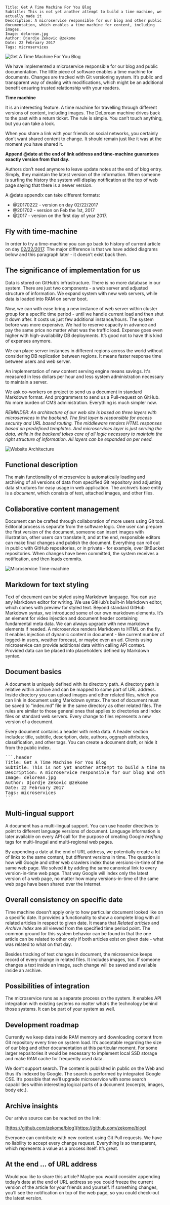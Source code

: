 ```.header
Title: Get A Time Machine For You Blog
Subtitle: This is not yet another attempt to build a time machine, we actually made it
Description: A microservice responsible for our blog and other public documentation, which enables a time machine for content, including images.
Image: delorean.jpg
Author: Djordje Zekovic @zekome
Date: 22 February 2017
Tags: microservices
```

![Get A Time Machine For You Blog](delorean.jpg)

We have implemented a microservice responsible for our blog and public documentation. The little piece of software enables a time machine for documents. Changes are tracked with Git versioning system. It’s public and transparent way of dealing with modifications, which might be an additional benefit ensuring trusted relationship with your readers.

**Time machine**

It is an interesting feature. A time machine for travelling through different versions of content, including images. The DeLorean machine drives back to the past with a return ticket. The rule is simple. You can’t touch anything, but you can take a look.

When you share a link with your friends on social networks, you certainly don’t want shared content to change. It should remain just like it was at the moment you have shared it. 

**Append @date at the end of link address and time-machine guarantees exactly version from that day.**
 
Authors don’t need anymore to leave update notes at the end of blog entry. Simply, they maintain the latest version of the information. When someone is surfing the history the system will display notification at the top of web page saying that there is a newer version.

A @date appendix can take different formats:

- @20170222 - version on day 02/22/2017
- @201702 - version on Feb the 1st, 2017
- @2017 - version on the first day of year 2017.

## Fly with time-machine

In order to try a time-machine you can go back to history of current article on day [02/22/2017](@20170222). The major difference is that we have added diagrams below and this paragraph later - it doesn’t exist back then.

## The significance of implementation for us

Data is stored on GitHub’s infrastructure. There is no more database in our system. There are just two components - a web server and adjusted structure of information. We expand system with new web servers, while data is loaded into RAM on server boot.

Now, we can with ease bring a new instance of web server within cluster group for a specific time period - until we handle current load and then shut it down after. It costs us just few additional instance/hours. The system before was more expensive. We had to reserve capacity in advance and pay the same price no matter what was the traffic load. Expense goes even higher with high-availability DB deployments. It’s good not to have this kind of expenses anymore.

We can place server instances in different regions across the world without considering DB replication between regions. It means faster response time between users and web server.

An implementation of new content serving engine means savings. It's measured in less dollars per hour and less system administration necessary to maintain a server.

We ask co-workers on project to send us a document in standard Markdown format. And programmers to send us a Pull-request on GitHub. No more burden of CMS administration. Everything is much simpler now.
 
*REMINDER: An architecture of our web site is based on three layers with microservices in the backend. The first layer is responsible for access security and URL based routing. The middleware renders HTML responses based on predefined templates. And microservices layer is just serving the data, while in the backend takes care of all logic necessary to maintain the right structure of information. All layers can be expanded on per need.*

![Website Architecture](website-arch.png)

## Functional description

The main functionality of microservice is automatically loading and archiving of all versions of data from specified Git repository and adjusting data structures for easy usage in web application. The archive’s base entity is a *document*, which consists of text, attached images, and other files.

## Collaborative content management 

Document can be crafted through collaboration of more users using Git tool. Editorial process is separate from the software logic. One user can prepare the first version of the document, someone can insert images with illustration, other users can translate it, and at the end, responsible editors can make final changes and publish the document. Everything can roll out in public with GitHub repositories, or in private - for example, over BitBucket repositories. When changes have been committed, the system receives a notification, and then loads commits.

![Microservice Time-machine](micro-timemachine.png)

## Markdown for text styling

Text of document can be styled using Markdown language. You can use any Markdown editor for writing. We use GitHub’s built-in Markdown editor, which comes with preview for styled text. Beyond standard GitHub Markdown syntax, we introduced some of our own markdown elements. It’s an element for video injection and document header containing fundamental meta data. We can always upgrade with new markdown elements if needed. A microservice renders Markdown to HTML on the fly. It enables injection of dynamic content in document - like current number of logged-in users, weather forecast, or maybe even an ad. Clients using microservice can provide additional data within calling API context. Provided data can be placed into placeholders defined by Markdown syntax.

## Document basics
A document is uniquely defined with its directory path. A directory path is relative within archive and can be mapped to some part of URL address. Inside directory you can upload images and other related files, which you can link in document using Markdown syntax. The text of document must be saved to “index.md” file in the same directory as other related files. The rules are similar to those general ones that applies to directories and index files on standard web servers. Every change to files represents a new version of a document.

Every document contains a header with meta data. A header section includes: title, subtitle, description, date, authors, oggraph attributes, classification, and other tags. You can create a document draft, or hide it from the public index.

<pre>
```.header
Title: Get A Time Machine For You Blog
Subtitle: This is not yet another attempt to build a time machine, we actually made it
Description: A microservice responsible for our blog and other public documentation, which enables a time machine for content, including images.
Image: delorean.jpg
Author: Djordje Zekovic @zekome
Date: 22 February 2017
Tags: microservices
```
</pre>

## Multi-lingual support

A document has a multi-lingual support. You can use header directives to point to different language versions of document. Language information is later available on every API call for the purpose of creating Google *hreflang* tags for multi-linugal and multi-regional web pages.

By appending a date at the end of URL address, we potentially create a lot of links to the same content, but different versions in time. The question is how will Google and other web crawlers index those versions-in-time of the same web page. We solved it by adding the same canonical link to every version-in-time web page. That way Google will index only the latest version of a web page, no matter how many versions-in-time of the same web page have been shared over the Internet.

## Overall consistency on specific date

Time machine doesn’t apply only to how particular document looked like on a specific date. It provides a functionality to show a complete blog with all related articles in respect to given date. It means that *Related articles* and *Archive Index* are all viewed from the specified time period point. The common ground for this system behavior can be found in that the one article can be related to other only if both articles exist on given date - what was related to what on that day. 

Besides tracking of text changes in document, the microservice keeps record of every change in related files. It includes images, too. If someone changes a text inside an image, such change will be saved and available inside an archive.

## Possibilities of integration

The microservice runs as a separate process on the system. It enables API integration with existing systems no matter what’s the technology behind those systems. It can be part of your system as well.

## Development roadmap

Currently we keep data inside RAM memory and downloading content from Git repository every time on system load. It’s acceptable regarding the size of our blog and other documentation at this particular moment. For some larger repositories it would be necessary to implement local SSD storage and make RAM cache for frequently used data.

We don’t support search. The content is published in public on the Web and thus it’s indexed by Google. The search is performed by integrated Google CSE. It’s possible that we’ll upgrade microservice with some search capabilities within interesting logical parts of a document (excerpts, images, body etc.).

## Archive insights

Our arhive source can be reached on the link:

[https://github.com/zekome/blog](https://github.com/zekome/blog)

Everyone can contribute with new content using Git Pull requests. We have no liability to accept every change request. Everything is so transparent, which represents a value as a process itself. It’s great.

## At the end … of URL address

Would you like to share this article? Maybe you would consider appending today’s date at the end of URL address so you could freeze the current version of the article for your friends and yourself. If something changes, you’ll see the notification on top of the web page, so you could check-out the latest version.






